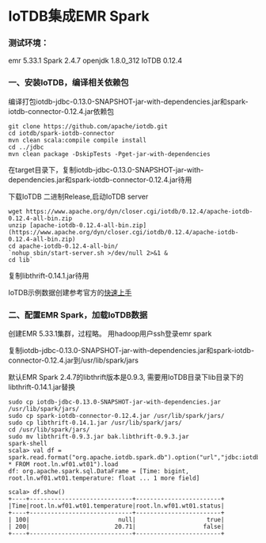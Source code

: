# IoTDB集成EMR Spark

### 测试环境：

emr 5.33.1
Spark 2.4.7
openjdk 1.8.0_312
IoTDB 0.12.4

### 一、安装IoTDB，编译相关依赖包

编译打包iotdb-jdbc-0.13.0-SNAPSHOT-jar-with-dependencies.jar和spark-iotdb-connector-0.12.4.jar依赖包

```
git clone https://github.com/apache/iotdb.git
cd iotdb/spark-iotdb-connector
mvn clean scala:compile compile install
cd ../jdbc
mvn clean package -DskipTests -Pget-jar-with-dependencies
```

在target目录下，复制iotdb-jdbc-0.13.0-SNAPSHOT-jar-with-dependencies.jar和spark-iotdb-connector-0.12.4.jar待用

下载IoTDB 二进制Release,启动IoTDB server

```
wget https://www.apache.org/dyn/closer.cgi/iotdb/0.12.4/apache-iotdb-0.12.4-all-bin.zip
unzip [apache-iotdb-0.12.4-all-bin.zip](https://www.apache.org/dyn/closer.cgi/iotdb/0.12.4/apache-iotdb-0.12.4-all-bin.zip)
cd apache-iotdb-0.12.4-all-bin/
`nohup sbin/start-server.sh >/dev/null 2>&1 &
cd lib`
```

复制libthrift-0.14.1.jar待用

IoTDB示例数据创建参考官方的[快速上手](https://iotdb.apache.org/zh/UserGuide/Master/QuickStart/QuickStart.html)

### 二、配置EMR Spark，加载IoTDB数据

创建EMR 5.33.1集群，过程略。
用hadoop用户ssh登录emr spark

复制iotdb-jdbc-0.13.0-SNAPSHOT-jar-with-dependencies.jar和spark-iotdb-connector-0.12.4.jar到/usr/lib/spark/jars

默认EMR Spark 2.4.7的libthrift版本是0.9.3, 需要用IoTDB目录下lib目录下的libthrift-0.14.1.jar替换

```
sudo cp iotdb-jdbc-0.13.0-SNAPSHOT-jar-with-dependencies.jar /usr/lib/spark/jars/
sudo cp spark-iotdb-connector-0.12.4.jar /usr/lib/spark/jars/
sudo cp libthrift-0.14.1.jar /usr/lib/spark/jars/
cd /usr/lib/spark/jars/
sudo mv libthrift-0.9.3.jar bak.libthrift-0.9.3.jar
spark-shell 
scala> val df = spark.read.format("org.apache.iotdb.spark.db").option("url","jdbc:iotdb://172.31.2.191:6667/").option("sql","SELECT * FROM root.ln.wf01.wt01").load
df: org.apache.spark.sql.DataFrame = [Time: bigint, root.ln.wf01.wt01.temperature: float ... 1 more field]

scala> df.show()
+----+-----------------------------+------------------------+                   
|Time|root.ln.wf01.wt01.temperature|root.ln.wf01.wt01.status|
+----+-----------------------------+------------------------+
| 100|                         null|                    true|
| 200|                        20.71|                   false|
+----+-----------------------------+------------------------+
```




